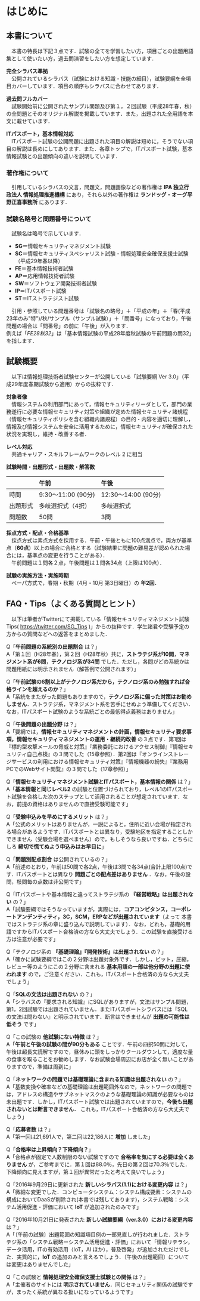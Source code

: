 # はじめに

## 本書について

　本書の特長は下記３点です．試験の全てを学習したい方，項目ごとの出題用語集として使いたい方，過去問演習をしたい方を想定しています．

**完全シラバス準拠**  
　公開されているシラバス（試験における知識・技能の細目），試験要綱を全項目カバーしています．項目の順序もシラバスに合わせてあります．

**過去問フルカバー**  
　試験開始前に公開されたサンプル問題及び第１，２回試験（平成28年春，秋）の全問題とそのオリジナル解説を掲載しています．また，出題された全用語を本文に載せています．

**ITパスポート，基本情報対応**  
　ITパスポート試験の公開問題に出題された項目の解説は短めに，そうでない項目の解説は長めにしてあります．また．各章トップで，ITパスポート試験，基本情報試験との出題傾向の違いを説明しています．

### 著作権について

　引用しているシラバスの文言，問題文，問題画像などの著作権は **IPA 独立行政法人 情報処理推進機構** にあり，それら以外の著作権は **ランドッグ・オーグ平野正喜事務所** にあります．

### 試験名略号と問題番号について

　試験名は略号で示しています．

- **SG**＝情報セキュリティマネジメント試験
- **SC**＝情報セキュリティスペシャリスト試験・情報処理安全確保支援士試験（平成29年春以降）
- **FE**＝基本情報技術者試験
- **AP**＝応用情報技術者試験
- **SW**＝ソフトウェア開発技術者試験
- **IP**＝ITパスポート試験
- **ST**＝ITストラテジスト試験

　引用・参照している問題番号は「試験名の略号」＋「平成の年」＋「春(平成23年のみ"特")/秋/サンプル（サンプル試験）」＋「問番号」になっており，午後問題の場合は「問番号」の前に「午後」が入ります．  
例えば「*FE28秋32*」は「基本情報試験の平成28年度秋試験の午前問題の問32」を指します．

## 試験概要

　以下は情報処理技術者試験センターが公開している「試験要綱 Ver 3.0」（平成29年度春期試験から適用）からの抜粋です．

**対象者像**  
　情報システムの利用部門にあって，情報セキュリティリーダとして，部門の業務遂行に必要な情報セキュリティ対策や組織が定めた情報セキュリティ諸規程（情報セキュリティポリシを含む組織内諸規程）の目的・内容を適切に理解し，情報及び情報システムを安全に活用するために，情報セキュリティが確保された状況を実現し，維持・改善する者．

**レベル対応**   
　共通キャリア・スキルフレームワークのレベル 2 に相当

**試験時間・出題形式・出題数・解答数**  

| | 午前 | 午後 |
|:---|:----|:----|
| 時間 | 9:30～11:00 (90分) | 12:30～14:00 (90分) |
| 出題形式 | 多岐選択式（4択）| 多岐選択式 |
| 問題数 | 50問 | 3問 |

**採点方式・配点・合格基準**  
　採点方式は素点方式を採用する．午前・午後ともに100点満点で，両方が基準点（**60点**）以上の場合に合格とする（試験結果に問題の難易差が認められた場合には，基準点の変更を行うことがある）．  
　午前問題は１問各２点，午後問題は１問各34点（上限は100点）．

**試験の実施方法・実施時期**  
　ペーパ方式で，春期・秋期（4月・10月 第3日曜日）の **年2回**．

## FAQ・Tips（よくある質問とヒント）

　以下は筆者がTwitterにて掲載している「情報セキュリティマネジメント試験Tips( https://twitter.com/SG_Tips )」からの抜粋です．学生諸君や受験予定の方からの質問などへの返答をまとめました．

Q「**午前問題の系統別の出題割合** は？」  
A「第１回（H28年春），第２回（H28年秋）共に，**ストラテジ系が10問**，**マネジメント系が6問**，**テクノロジ系が34問** でした．ただし，各問がどの系統かは問題用紙には明示されません（解答例で公開されます）」

Q「**午前試験の6割以上がテクノロジ系だから，テクノロジ系のみ勉強すれば合格ラインを超えるのか**？」  
A「系統をまたがった問題もありますので，**テクノロジ系に偏った対策はお勧めしません**．ストラテジ系，マネジメント系を苦手にせぬよう準備してください．なお，ITパスポート試験のような系統ごとの最低得点義務はありません」

Q「**午後問題の出題分野** は？」  
A「要綱では，**情報セキュリティマネジメントの計画，情報セキュリティ要求事項，情報セキュリティマネジメントの運用・継続的改善** の３点です．第1回は『標的型攻撃メールの脅威と対策』『業務委託におけるアクセス制御』『情報セキュリティ自己点検』の３問でした（15章参照）．第2回は『オンラインストレージサービスの利用における情報セキュリティ対策』『情報機器の紛失』『業務用PCでのWebサイト閲覧』の３問でした（17章参照）」

Q「**情報セキュリティマネジメント試験とITパスポート，基本情報の関係** は？」  
A「**基本情報と同じレベル2** の試験と位置づけられており，レベル1のITパスポート試験を合格した次のステップとして活用されることが想定されています．なお，前提の資格はありませんので直接受験可能です」

Q「**受験申込みを早めにするメリット** は？」  
A「公式のメリットはありませんが，一説によると，住所に近い会場が指定される場合があるようです．ITパスポートとは異なり，受験地区を指定することしかできません（受験会場を選べません）ので，もしそうなら良いですね．どちらにしろ **締切で慌てぬよう申込みはお早目に**」

Q「**問題別配点割合** は公開されているの？」  
A「前述のとおり，午前は50問で各2点，午後は3問で各34点(合計上限100点)です．ITパスポートとは異なり **問題ごとの配点差はありません** ．なお，午後の設問，枝問毎の点数は非公開です」

Q「ITパスポートや基本情報と違ってストラテジ系の **『経営戦略』は出題されない** の？」  
A「試験要綱ではそうなっていますが，実際には，**コアコンピタンス，コーポレートアンデンティティ，3C，SCM，ERPなどが出題されています**（よって
本書ではストラテジ系の章に盛り込んで説明しています）．なお，どれも，基礎的用語ですからITパスポート合格済の方なら大丈夫でしょう．この試験を直接受ける方は注意が必要です」

Q「テクノロジ系の **『基礎理論』『開発技術』は出題されない** の？」  
A「確かに試験要綱ではこの２分野は出題対象外です．しかし，ビット，圧縮，レビュー等のようにこの２分野に含まれる **基本用語の一部は他分野の出題に使われます** ので，ご注意ください．これも，ITパスポート合格済の方なら大丈夫でしょう」

Q「**SQLの文法は出題されない** の？」  
A「シラバスの『要求される知識』にSQLがありますが，文法はサンプル問題，第1，2回試験では出題されていません．またITパスポートシラバスには『SQL の文法は問わない』と明示されています．断言はできませんが **出題の可能性は低そう** です」

Q「この試験の **他試験にない特徴** は？」  
A「**午前と午後の試験の間が90分もある** ことです．午前の四択50問に対して，午後は超長文読解ですので，昼休みに頭をしっかりクールダウンして，適度な量の食事を取ることをお勧めします．なお試験会場周辺にお店が全く無いことがありますので，準備は周到に」

Q「**ネットワークの問題では基礎理論に含まれる知識は出題されない** の？」  
A「基数変換や確率などの基礎理論は出題範囲外なので，ネットワークの問題では，アドレスの構造やサブネットマスクのような基礎理論の知識が必要なものは未出題です．しかし，ITパスポート試験では出題されていますので，**今後も出題されないとは断言できません．** これも，ITパスポート合格済の方なら大丈夫でしょう」

Q「**応募者数** は？」  
A「第一回は21,691人で，第二回は22,186人に **増加** しました」

Q「**合格率は上昇傾向？下降傾向？**」  
A「合格点が固定で人数制限のない試験ですので **合格率を気にする必要は全くありません** が，ご参考までに．第１回は88.0％，先日の第２回は70.3％でした．下降傾向に見えますが，第１回が異常だったと考えて良いでしょう」

Q「2016年9月29日に更新された **新しいシラバス(1.1)における変更内容** は？」  
A「微細な変更でした．コンピュータシステム：システム構成要素：システムの構成においてDaaSが削除され(本書では残してあります)，システム戦略：システム活用促進・評価において **IoT** が追加されたのみです」

Q「2016年10月21日に発表された **新しい試験要綱（ver.3.0）における変更内容** は？」  
A「〔午前の試験〕出題範囲の知識項目例の一部見直しが行われました．ストラテジ系の「システム戦略ーシステム活用促進・評価」において「情報リテラシ，データ活用，ITの有効活用（IoT，AI ほか），普及啓発」が追加されただけでした．実質的に，**IoT** の追加のみと言えるでしょう．〔午後の出題範囲〕については変更はありませんでした」

Q「この試験と **情報処理安全確保支援士試験との関係** は？」  
A「主催者のサイトには **明示されていません**．同じセキュリティ関係の試験ですが，まったく系統が異なる扱いになっているようです」

